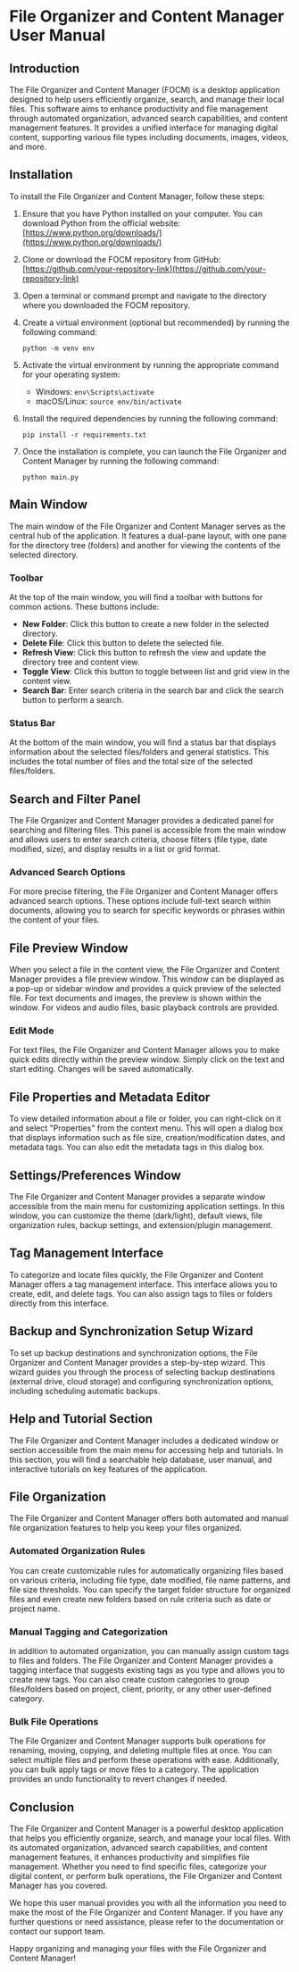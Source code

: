 # File Organizer and Content Manager User Manual

## Introduction

The File Organizer and Content Manager (FOCM) is a desktop application designed to help users efficiently organize, search, and manage their local files. This software aims to enhance productivity and file management through automated organization, advanced search capabilities, and content management features. It provides a unified interface for managing digital content, supporting various file types including documents, images, videos, and more.

## Installation

To install the File Organizer and Content Manager, follow these steps:

1. Ensure that you have Python installed on your computer. You can download Python from the official website: [https://www.python.org/downloads/](https://www.python.org/downloads/)

2. Clone or download the FOCM repository from GitHub: [https://github.com/your-repository-link](https://github.com/your-repository-link)

3. Open a terminal or command prompt and navigate to the directory where you downloaded the FOCM repository.

4. Create a virtual environment (optional but recommended) by running the following command:

   ```
   python -m venv env
   ```

5. Activate the virtual environment by running the appropriate command for your operating system:

   - Windows: `env\Scripts\activate`
   - macOS/Linux: `source env/bin/activate`

6. Install the required dependencies by running the following command:

   ```
   pip install -r requirements.txt
   ```

7. Once the installation is complete, you can launch the File Organizer and Content Manager by running the following command:

   ```
   python main.py
   ```

## Main Window

The main window of the File Organizer and Content Manager serves as the central hub of the application. It features a dual-pane layout, with one pane for the directory tree (folders) and another for viewing the contents of the selected directory.

### Toolbar

At the top of the main window, you will find a toolbar with buttons for common actions. These buttons include:

- **New Folder**: Click this button to create a new folder in the selected directory.
- **Delete File**: Click this button to delete the selected file.
- **Refresh View**: Click this button to refresh the view and update the directory tree and content view.
- **Toggle View**: Click this button to toggle between list and grid view in the content view.
- **Search Bar**: Enter search criteria in the search bar and click the search button to perform a search.

### Status Bar

At the bottom of the main window, you will find a status bar that displays information about the selected files/folders and general statistics. This includes the total number of files and the total size of the selected files/folders.

## Search and Filter Panel

The File Organizer and Content Manager provides a dedicated panel for searching and filtering files. This panel is accessible from the main window and allows users to enter search criteria, choose filters (file type, date modified, size), and display results in a list or grid format.

### Advanced Search Options

For more precise filtering, the File Organizer and Content Manager offers advanced search options. These options include full-text search within documents, allowing you to search for specific keywords or phrases within the content of your files.

## File Preview Window

When you select a file in the content view, the File Organizer and Content Manager provides a file preview window. This window can be displayed as a pop-up or sidebar window and provides a quick preview of the selected file. For text documents and images, the preview is shown within the window. For videos and audio files, basic playback controls are provided.

### Edit Mode

For text files, the File Organizer and Content Manager allows you to make quick edits directly within the preview window. Simply click on the text and start editing. Changes will be saved automatically.

## File Properties and Metadata Editor

To view detailed information about a file or folder, you can right-click on it and select "Properties" from the context menu. This will open a dialog box that displays information such as file size, creation/modification dates, and metadata tags. You can also edit the metadata tags in this dialog box.

## Settings/Preferences Window

The File Organizer and Content Manager provides a separate window accessible from the main menu for customizing application settings. In this window, you can customize the theme (dark/light), default views, file organization rules, backup settings, and extension/plugin management.

## Tag Management Interface

To categorize and locate files quickly, the File Organizer and Content Manager offers a tag management interface. This interface allows you to create, edit, and delete tags. You can also assign tags to files or folders directly from this interface.

## Backup and Synchronization Setup Wizard

To set up backup destinations and synchronization options, the File Organizer and Content Manager provides a step-by-step wizard. This wizard guides you through the process of selecting backup destinations (external drive, cloud storage) and configuring synchronization options, including scheduling automatic backups.

## Help and Tutorial Section

The File Organizer and Content Manager includes a dedicated window or section accessible from the main menu for accessing help and tutorials. In this section, you will find a searchable help database, user manual, and interactive tutorials on key features of the application.

## File Organization

The File Organizer and Content Manager offers both automated and manual file organization features to help you keep your files organized.

### Automated Organization Rules

You can create customizable rules for automatically organizing files based on various criteria, including file type, date modified, file name patterns, and file size thresholds. You can specify the target folder structure for organized files and even create new folders based on rule criteria such as date or project name.

### Manual Tagging and Categorization

In addition to automated organization, you can manually assign custom tags to files and folders. The File Organizer and Content Manager provides a tagging interface that suggests existing tags as you type and allows you to create new tags. You can also create custom categories to group files/folders based on project, client, priority, or any other user-defined category.

### Bulk File Operations

The File Organizer and Content Manager supports bulk operations for renaming, moving, copying, and deleting multiple files at once. You can select multiple files and perform these operations with ease. Additionally, you can bulk apply tags or move files to a category. The application provides an undo functionality to revert changes if needed.

## Conclusion

The File Organizer and Content Manager is a powerful desktop application that helps you efficiently organize, search, and manage your local files. With its automated organization, advanced search capabilities, and content management features, it enhances productivity and simplifies file management. Whether you need to find specific files, categorize your digital content, or perform bulk operations, the File Organizer and Content Manager has you covered.

We hope this user manual provides you with all the information you need to make the most of the File Organizer and Content Manager. If you have any further questions or need assistance, please refer to the documentation or contact our support team.

Happy organizing and managing your files with the File Organizer and Content Manager!

```